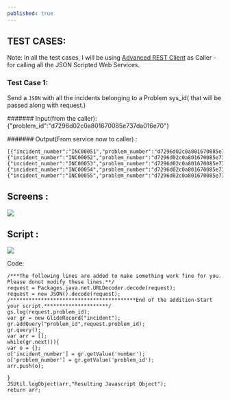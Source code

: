 ```yaml
---
published: true
---
```


## TEST CASES:

Note: In all the test cases, I will be using [Advanced REST Client](https://chrome.google.com/webstore/detail/advanced-rest-client/hgmloofddffdnphfgcellkdfbfbjeloo) as Caller - for calling all the JSON Scripted Web Services.

### Test Case 1: 

Send a `JSON` with all the incidents belonging to a Problem sys_id( that will be passed along with request.)

####### Input(from the caller): {"problem_id":"d7296d02c0a801670085e737da016e70"}

####### Output(From service now to caller) : 
```
[{"incident_number":"INC00051","problem_number":"d7296d02c0a801670085e737da016e70"},{"incident_number":"INC00052","problem_number":"d7296d02c0a801670085e737da016e70"},{"incident_number":"INC00053","problem_number":"d7296d02c0a801670085e737da016e70"},{"incident_number":"INC00054","problem_number":"d7296d02c0a801670085e737da016e70"},{"incident_number":"INC00055","problem_number":"d7296d02c0a801670085e737da016e70"}]
```

## Screens : 

<img src="http://servicenowdiary.com/wp-content/uploads/2013/07/TestCase1.png"/>

## Script :

<img src="http://servicenowdiary.com/wp-content/uploads/2013/07/TestCaseScript.png"/>

Code:
```
/***The following lines are added to make something work fine for you. Please donot modify these lines.**/
request = Packages.java.net.URLDecoder.decode(request);
request = new JSON().decode(request);
/*****************************************End of the addition-Start your script.*********************/
gs.log(request.problem_id);
var gr = new GlideRecord("incident");
gr.addQuery("problem_id",request.problem_id);
gr.query();
var arr = [];
while(gr.next()){
var o = {};
o['incident_number'] = gr.getValue('number');
o['problem_number'] = gr.getValue('problem_id');
arr.push(o);

}
JSUtil.logObject(arr,"Resulting Javascript Object");
return arr;
```




